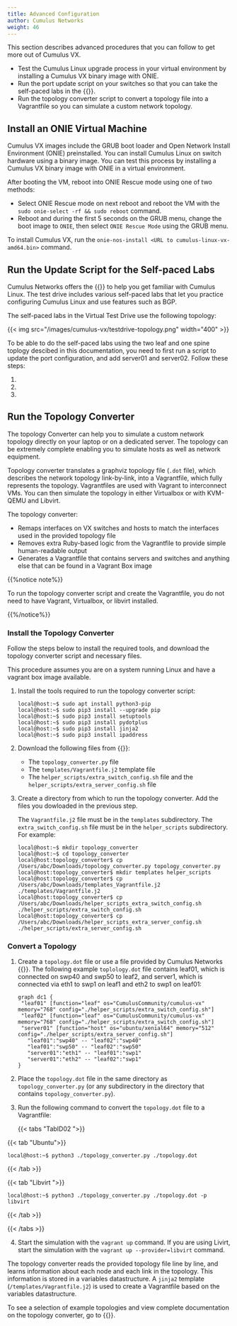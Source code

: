 ```yaml
---
title: Advanced Configuration
author: Cumulus Networks
weight: 46
---
```

This section describes advanced procedures that you can follow to get more out of Cumulus VX.

- Test the Cumulus Linux upgrade process in your virtual environment by installing a Cumulus VX binary image with ONIE.
- Run the port update script on your switches so that you can take the self-paced labs in the {{<exlink url="https://cumulusnetworks.com/lp/cumulus-linux-on-demand/" text="Virtual Test Drive">}}.
- Run the topology converter script to convert a topology file into a Vagrantfile so you can simulate a custom network topology.

## Install an ONIE Virtual Machine

Cumulus VX images include the GRUB boot loader and Open Network Install Environment (ONIE) preinstalled. You can install Cumulus Linux on switch hardware using a binary image. You can test this process by installing a Cumulus VX binary image with ONIE in a virtual environment.

After booting the VM, reboot into ONIE Rescue mode using one of two methods:

- Select ONIE Rescue mode on next reboot and reboot the VM with the `sudo onie-select -rf && sudo reboot` command.
- Reboot and during the first 5 seconds on the GRUB menu, change the boot image to `ONIE`, then select `ONIE Rescue Mode` using the GRUB menu.

To install Cumulus VX, run the `onie-nos-install <URL to cumulus-linux-vx-amd64.bin>` command.

## Run the Update Script for the Self-paced Labs

Cumulus Networks offers the {{<exlink url="https://cumulusnetworks.com/lp/cumulus-linux-on-demand/" text="Virtual Test Drive">}} to help you get familiar with Cumulus Linux. The test drive includes various self-paced labs that let you practice configuring Cumulus Linux and use features such as BGP.

The self-paced labs in the Virtual Test Drive use the following topology:

{{< img src="/images/cumulus-vx/testdrive-topology.png" width="400" >}}

To be able to do the self-paced labs using the two leaf and one spine toplogy descibed in this documentation, you need to first run a script to update the port configuration, and add server01 and server02. Follow these steps:

1. 

2. 

3. 

## Run the Topology Converter

The topology Converter can help you to simulate a custom network topology directly on your laptop or on a dedicated server. The topology can be extremely complete enabling you to simulate hosts as well as network equipment.

Topology converter translates a graphviz topology file (`.dot` file), which describes the network topology link-by-link, into a Vagrantfile, which fully represents the topology. Vagrantfiles are used with Vagrant to interconnect VMs. You can then simulate the topology in either Virtualbox or with KVM-QEMU and Libvirt.

The topology converter:

- Remaps interfaces on VX switches and hosts to match the interfaces used in the provided topology file
- Removes extra Ruby-based logic from the Vagrantfile to provide simple human-readable output
- Generates a Vagrantfile that contains servers and switches and anything else that can be found in a Vagrant Box image

{{%notice note%}}

To run the topology converter script and create the Vagrantfile, you do not need to have Vagrant, Virtualbox, or libvirt installed.

{{%/notice%}}

### Install the Topology Converter

Follow the steps below to install the required tools, and download the topology converter script and necessary files.

This procedure assumes you are on a system running Linux and have a vagrant box image available.

1. Install the tools required to run the topology converter script:

   ```
   local@host:~$ sudo apt install python3-pip
   local@host:~$ sudo pip3 install --upgrade pip
   local@host:~$ sudo pip3 install setuptools
   local@host:~$ sudo pip3 install pydotplus
   local@host:~$ sudo pip3 install jinja2
   local@host:~$ sudo pip3 install ipaddress
   ```

2. Download the following files from {{<exlink url="https://gitlab.com/cumulus-consulting/tools/topology_converter/" text="gitlab">}}:

   - The `topology_converter.py` file
   - The `templates/Vagrantfile.j2` template file
   - The `helper_scripts/extra_switch_config.sh` file and the `helper_scripts/extra_server_config.sh` file

3. Create a directory from which to run the topology converter. Add the files you dowloaded in the previous step.

   The `Vagrantfile.j2` file must be in the `templates` subdirectory. The `extra_switch_config.sh` file must be in the `helper_scripts` subdirectory. For example:

   ```
   local@host:~$ mkdir topology_converter
   local@host:~$ cd topology_converter
   local@host:topology_converter$ cp /Users/abc/Downloads/topology_converter.py topology_converter.py
   local@host:topology_converter$ mkdir templates helper_scripts
   local@host:topology_converter$ cp /Users/abc/Downloads/templates_Vagrantfile.j2 ./templates/Vagrantfile.j2
   local@host:topology_converter$ cp /Users/abc/Downloads/helper_scripts_extra_switch_config.sh ./helper_scripts/extra_switch_config.sh
   local@host:topology_converter$ cp /Users/abc/Downloads/helper_scripts_extra_server_config.sh ./helper_scripts/extra_server_config.sh
   ```

### Convert a Topology

1. Create a `topology.dot` file or use a file provided by Cumulus Networks {{<exlink url="https://gitlab.com/cumulus-consulting/tools/topology_converter/-/tree/master/documentation#example-topologies" text="here">}}. The following example `toplology.dot` file contains leaf01, which is connected on swp40 and swp50 to leaf2, and server1, which is connected via eth1 to swp1 on leaf1 and eth2 to swp1 on leaf01:

   ```
   graph dc1 {
    "leaf01" [function="leaf" os="CumulusCommunity/cumulus-vx" memory="768" config="./helper_scripts/extra_switch_config.sh"]
    "leaf02" [function="leaf" os="CumulusCommunity/cumulus-vx" memory="768" config="./helper_scripts/extra_switch_config.sh"]
    "server01" [function="host" os="ubuntu/xenial64" memory="512" config="./helper_scripts/extra_server_config.sh"]
      "leaf01":"swp40" -- "leaf02":"swp40"
      "leaf01":"swp50" -- "leaf02":"swp50"
      "server01":"eth1" -- "leaf01":"swp1"
      "server01":"eth2" -- "leaf02":"swp1"
   }
   ```

2. Place the `topology.dot` file in the same directory as `topology_converter.py` (or any subdirectory in the directory that contains `topology_converter.py`).

3. Run the following command to convert the `topology.dot` file to a Vagrantfile:

   {{< tabs "TabID02 ">}}

{{< tab "Ubuntu">}}

```
local@host:~$ python3 ./topology_converter.py ./topology.dot
```

{{< /tab >}}

{{< tab "Libvirt ">}}

```
local@host:~$ python3 ./topology_converter.py ./topology.dot -p libvirt
```

{{< /tab >}}

{{< /tabs >}}

4. Start the simulation with the `vagrant up` command. If you are using Livirt, start the simulation with the `vagrant up --provider=libvirt` command.

The topology converter reads the provided topology file line by line, and learns information about each node and each link in the topology. This information is stored in a variables datastructure. A `jinja2` template (`/templates/Vagrantfile.j2`) is used to create a Vagrantfile based on the variables datastructure.

To see a selection of example topologies and view complete documentation on the topology converter, go to {{<exlink url="https://gitlab.com/cumulus-consulting/tools/topology_converter/" text="gitlab">}}.
